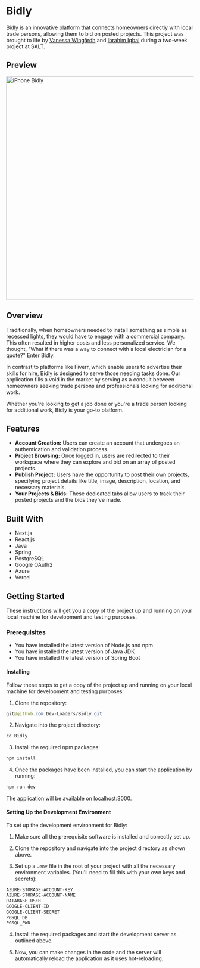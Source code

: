 # Bidly
Bidly is an innovative platform that connects homeowners directly with local trade persons, allowing them to bid on posted projects. 
This project was brought to life by [Vanessa Wingårdh](https://github.com/vwingardh) and [Ibrahim Iqbal](https://github.com/dIB59) during a two-week project at SALT.

## Preview
<img src="https://github.com/Dev-Loaders/Bidly/assets/101557392/773f8f72-6b18-4b96-af45-5c6f69f15c61" alt="iPhone Bidly" width="600px">

## Overview
Traditionally, when homeowners needed to install something as simple as recessed lights, they would have to engage with a commercial company. This often resulted in higher costs and less personalized service. We thought, "What if there was a way to connect with a local electrician for a quote?" Enter Bidly.

In contrast to platforms like Fiverr, which enable users to advertise their skills for hire, Bidly is designed to serve those needing tasks done. Our application fills a void in the market by serving as a conduit between homeowners seeking trade persons and professionals looking for additional work.

Whether you're looking to get a job done or you're a trade person looking for additional work, Bidly is your go-to platform.

## Features
* <strong>Account Creation:</strong> Users can create an account that undergoes an authentication and validation process.
* <strong>Project Browsing:</strong> Once logged in, users are redirected to their workspace where they can explore and bid on an array of posted projects.
* <strong>Publish Project:</strong> Users have the opportunity to post their own projects, specifying project details like title, image, description, location, and necessary materials.
* <strong>Your Projects & Bids:</strong> These dedicated tabs allow users to track their posted projects and the bids they've made.

## Built With
* Next.js
* React.js
* Java
* Spring
* PostgreSQL
* Google OAuth2
* Azure
* Vercel

## Getting Started 
These instructions will get you a copy of the project up and running on your local machine for development and testing purposes.

### Prerequisites
* You have installed the latest version of Node.js and npm
* You have installed the latest version of Java JDK
* You have installed the latest version of Spring Boot

#### Installing
Follow these steps to get a copy of the project up and running on your local machine for development and testing purposes:

1. Clone the repository: 
```java
git@github.com:Dev-Loaders/Bidly.git
```

2. Navigate into the project directory:
```java
cd Bidly
```

3. Install the required npm packages:
```java
npm install
```

4. Once the packages have been installed, you can start the application by running:
```java
npm run dev
```

The application will be available on localhost:3000.

#### Setting Up the Development Environment

To set up the development environment for Bidly:

1. Make sure all the prerequisite software is installed and correctly set up.

2. Clone the repository and navigate into the project directory as shown above.

3. Set up a `.env` file in the root of your project with all the necessary environment variables. (You'll need to fill this with your own keys and secrets):
```java
AZURE-STORAGE-ACCOUNT-KEY
AZURE-STORAGE-ACCOUNT-NAME
DATABASE-USER
GOOGLE-CLIENT-ID
GOOGLE-CLIENT-SECRET
PGSQL_DB
PGSQL_PWD
```

4. Install the required packages and start the development server as outlined above.

5. Now, you can make changes in the code and the server will automatically reload the application as it uses hot-reloading.
